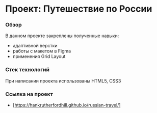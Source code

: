 # Проект: Путешествие по России

### Обзор
В данном проекте закреплены полученные навыки:
* адаптивной верстки
* работы с макетом в Figma
* применения Grid Layout

### Стек технологий

При написании проекта использованы HTML5, CSS3

### Ссылка на проект

* [https://hankrutherfordhill.github.io/russian-travel/]
